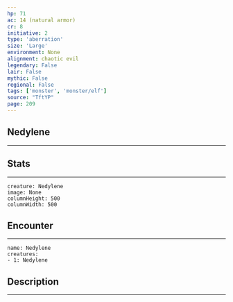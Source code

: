 ```yaml
---
hp: 71
ac: 14 (natural armor)
cr: 8
initiative: 2
type: 'aberration'    
size: 'Large'
environment: None
alignment: chaotic evil
legendary: False
lair: False
mythic: False
regional: False
tags: ['monster', 'monster/elf']
source: "TftYP"
page: 209
---
```


## Nedylene
---



## Stats
---

```statblock
creature: Nedylene
image: None
columnHeight: 500
columnWidth: 500
```

## Encounter
---

```encounter-table
name: Nedylene
creatures:
- 1: Nedylene
```

## Description
---




